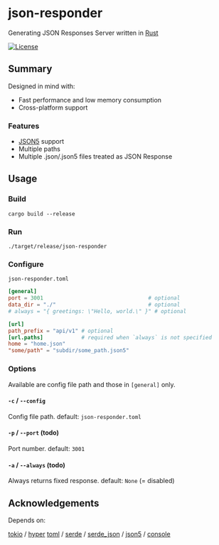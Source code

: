 # json-responder

Generating JSON Responses Server written in [Rust](https://www.rust-lang.org/)

[![License](https://img.shields.io/github/license/nabbisen/json-responder)](https://github.com/nabbisen/json-responder/blob/main/LICENSE)

## Summary

Designed in mind with:

- Fast performance and low memory consumption
- Cross-platform support

### Features

- [JSON5](https://json5.org/) support
- Multiple paths
- Multiple .json/.json5 files treated as JSON Response

## Usage

### Build

```
cargo build --release
```

### Run

```
./target/release/json-responder
```

### Configure

`json-responder.toml`

```toml
[general]
port = 3001                                 # optional
data_dir = "./"                             # optional
# always = "{ greetings: \"Hello, world.\" }" # optional

[url]
path_prefix = "api/v1" # optional
[url.paths]            # required when `always` is not specified
home = "home.json"
"some/path" = "subdir/some_path.json5"
```

### Options

Available are config file path and those in `[general]` only.

#### `-c` / `--config`

Config file path.
default: `json-responder.toml`

#### `-p` / `--port` (todo)

Port number.
default: `3001`

#### `-a` / `--always` (todo)

Always returns fixed response.
default: `None` (= disabled)

## Acknowledgements

Depends on:

[tokio](https://github.com/tokio-rs/tokio) / [hyper](https://hyper.rs/) [toml](https://github.com/toml-rs/toml) / [serde](https://serde.rs/) / [serde_json](https://github.com/serde-rs/json) / [json5](https://github.com/callum-oakley/json5-rs) / [console](https://github.com/console-rs/console)
